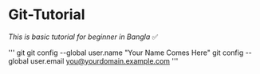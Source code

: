 # Git-Tutorial
_This is basic tutorial for beginner in Bangla_ :white_check_mark:

''' git
git config --global user.name "Your Name Comes Here"
git config --global user.email you@yourdomain.example.com
'''
